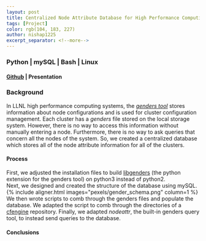 ```yaml
---
layout: post
title: Centralized Node Attribute Database for High Performance Computing
tags: [Project]
color: rgb(104, 183, 227)
author: nishap1225
excerpt_separator: <!--more-->
---
```

### Python | mySQL | Bash | Linux

<!--more-->
#### [Github](https://github.com/LLNL/HPCCEA/tree/gendersteam/2020/Genders) | Presentation
### Background
In LLNL high performance computing systems, the [*genders tool*](https://github.com/chaos/genders) stores information about node configurations and is used for cluster configuration management. Each cluster has a *genders* file stored on the local storage system. However, there is no way to access this information without manually entering a node. Furthermore, there is no way to ask queries that concern all the nodes of the system. So, we created a centralized database which stores all of the node attribute information for all of the clusters.

#### Process
First, we adjusted the installation files to build [libgenders](https://github.com/chaos/genders/tree/master/src/libgenders) (the python extension for the genders tool) on python3 instead of python2.  
Next, we designed and created the structure of the database using mySQL.
{% include aligner.html images="pexels/gender_schema.png" column=1 %}  
We then wrote scripts to comb through the genders files and populate the database. We adapted the script to comb through the directories of a [cfengine](https://cfengine.com/) repository. Finally, we adapted *nodeattr*, the built-in genders query tool, to instead send queries to the database.

#### Conclusions
